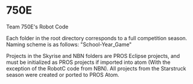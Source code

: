 # 750E
Team 750E's Robot Code

Each folder in the root directory corresponds to a full competition season. Naming scheme is as follows: "School-Year_Game"

Projects in the Skyrise and NBN folders are PROS Eclipse projects, and must be initialized as PROS projects if imported into atom (With the exception of the RobotC code from NBN). All projects from the Starstruck season were created or ported to PROS Atom.